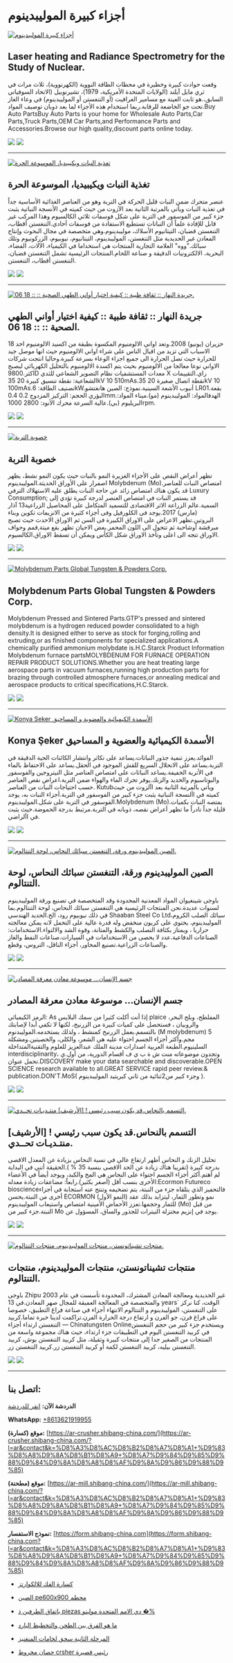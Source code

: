 # أجزاء كبيرة الموليبدينوم

<a href="https://swt.shibang-china.com/?l=ar&img&k=%D8%A3%D8%AC%D8%B2%D8%A7%D8%A1+%D9%83%D8%A8%D9%8A%D8%B1%D8%A9+%D8%A7%D9%84%D9%85%D9%88%D9%84%D9%8A%D8%A8%D8%AF%D9%8A%D9%86%D9%88%D9%85" target="_blank">![أجزاء كبيرة الموليبدينوم](http://static.shibang-china.com/all-800x300/1518.jpg)</a>

## Laser heating and Radiance Spectrometry for the Study of Nuclear.
وقعت حوادث كبيرة وخطيرة في محطات الطاقة النووية (الكهرنووية)، ثلاث مرات في ثري مايل آيلند (الولايات المتحدة الأمريكية، 1979)، تشيرنوبيل (الاتحاد السوفياتي السابق،.هو ثابت العينة مع مسامير الغرافيت (أو التنغستن أو الموليبدينوم) في وعاء الغاز تحت جو الخاضعة للرقابة.ربما استخدام هذه الأجزاء لما بعد ذوبان توصيف المواد.Buy Auto PartsBuy Auto Parts is your home for Wholesale Auto Parts,Car Parts,Truck Parts,OEM Car Parts,and Performance Parts and Accessories.Browse our high quality,discount parts online today.


<a href="https://whatsapp.shibangsoft.com/WhatsApp.php" target="_blank" title="WhatsApp">![](http://static.shibang-china.com/icon/whatsapp.png)</a> <a href="https://swt.shibang-china.com/?l=ar&icon&k=%D8%A3%D8%AC%D8%B2%D8%A7%D8%A1+%D9%83%D8%A8%D9%8A%D8%B1%D8%A9+%D8%A7%D9%84%D9%85%D9%88%D9%84%D9%8A%D8%A8%D8%AF%D9%8A%D9%86%D9%88%D9%85" target="_blank">![](http://static.shibang-china.com/icon/chat-ar.png)</a>

---

<a href="https://swt.shibang-china.com/?l=ar&img&k=%D8%A3%D8%AC%D8%B2%D8%A7%D8%A1+%D9%83%D8%A8%D9%8A%D8%B1%D8%A9+%D8%A7%D9%84%D9%85%D9%88%D9%84%D9%8A%D8%A8%D8%AF%D9%8A%D9%86%D9%88%D9%85" target="_blank">![تغذية النبات ويكيبيديا، الموسوعة الحرة](http://static.shibang-china.com/all-800x300/432.jpg)</a>

## تغذية النبات ويكيبيديا، الموسوعة الحرة
عنصر متحرك ضمن النبات قليل الحركة في التربة وهو من العناصر الغذائية الأساسية جداً في تغذية النبات ويأتي بالمرتبة الثانية بعد الآزوت من حيث كميته في الأنسجة النباتية يثبت جزء كبير من الفوسفور في التربة على شكل فوسفات ثلاثي الكالسيوم وهذا المركب غير قابل للإفادة علماً أن النباتات تستطيع الاستفادة من فوسفات أحادي.التنغستن أقطاب، التنغستن قضبان، التيتانيوم الأسلاك، موليبدينوم.وهي متخصصة في مجال البحوث وإنتاج المعادن غير الحديدية مثل التنغستن، الموليبدينوم، التيتانيوم، نيوبيوم، الزركونيوم وتلك سبائك.&quot;ووه&quot; العلامة التجارية المنتجات هي استخداما في الكيمياء، الآلات، الفضاء، البحرية، الالكترونيات الدقيقة و صناعة اللحام.المنتجات الرئيسية تشمل التنغستن قضبان، التنغستن أقطاب، التنغستن.


<a href="https://whatsapp.shibangsoft.com/WhatsApp.php" target="_blank" title="WhatsApp">![](http://static.shibang-china.com/icon/whatsapp.png)</a> <a href="https://swt.shibang-china.com/?l=ar&icon&k=%D8%A3%D8%AC%D8%B2%D8%A7%D8%A1+%D9%83%D8%A8%D9%8A%D8%B1%D8%A9+%D8%A7%D9%84%D9%85%D9%88%D9%84%D9%8A%D8%A8%D8%AF%D9%8A%D9%86%D9%88%D9%85" target="_blank">![](http://static.shibang-china.com/icon/chat-ar.png)</a>

---

<a href="https://swt.shibang-china.com/?l=ar&img&k=%D8%A3%D8%AC%D8%B2%D8%A7%D8%A1+%D9%83%D8%A8%D9%8A%D8%B1%D8%A9+%D8%A7%D9%84%D9%85%D9%88%D9%84%D9%8A%D8%A8%D8%AF%D9%8A%D9%86%D9%88%D9%85" target="_blank">![جريدة النهار :: ثقافة طبية :: كيفية اختيار أواني الطهي الصحية :: :: 18 06.](http://static.shibang-china.com/all-800x300/25.jpg)</a>

## جريدة النهار :: ثقافة طبية :: كيفية اختيار أواني الطهي الصحية :: :: 18 06.
18 حزيران (يونيو) 2008.وتعد اواني الالومنيوم المكسوة بطبقة من اكسيد الالومنيوم احد الاسباب التي تزيد من اقبال الناس على شراء اواني الالومنيوم حيث انها موصل جيد للحرارة حيث تصل الحرارة الى جميع اجزاء الوعاء بسرعة كبيرة.وحاليا انتجت شركات الاواني نوعا معالجا من الالومنيوم بحيث يتم اكسدة الالومنيوم بالتحليل الكهربائي ليصبح اكثر.9800D معدات المستشفيات نظام التصوير الشعاعي للثدي X راي.التقييمات الشعاعية: نقطة تنسيق كبيرة 20 35kV 10 510mAs.نقطة اتصال صغيرة 20 35kV 10 100mAs.تصنيف الطاقة: 6kW.أنبوب الأشعة السينية.نموذج: الصين هانغتشو LR01.بقعة البؤري الحجم: التركيز المزدوج 0.2 0.4mm.الهدفالمواد: الموليبدينوم (مو).ميناء المواد: البريليوم (بي).عالية السرعة محرك الأنود: 2800 1000rpm.


<a href="https://whatsapp.shibangsoft.com/WhatsApp.php" target="_blank" title="WhatsApp">![](http://static.shibang-china.com/icon/whatsapp.png)</a> <a href="https://swt.shibang-china.com/?l=ar&icon&k=%D8%A3%D8%AC%D8%B2%D8%A7%D8%A1+%D9%83%D8%A8%D9%8A%D8%B1%D8%A9+%D8%A7%D9%84%D9%85%D9%88%D9%84%D9%8A%D8%A8%D8%AF%D9%8A%D9%86%D9%88%D9%85" target="_blank">![](http://static.shibang-china.com/icon/chat-ar.png)</a>

---

<a href="https://swt.shibang-china.com/?l=ar&img&k=%D8%A3%D8%AC%D8%B2%D8%A7%D8%A1+%D9%83%D8%A8%D9%8A%D8%B1%D8%A9+%D8%A7%D9%84%D9%85%D9%88%D9%84%D9%8A%D8%A8%D8%AF%D9%8A%D9%86%D9%88%D9%85" target="_blank">![خصوبة التربة](http://static.shibang-china.com/all-800x300/1500.jpg)</a>

## خصوبة التربة
تظهر أعراض النقص على الأجزاء الغزيرة النمو بالنبات حيث يكون النمو نشط، يظهر اصفرار على الأوراق الحديثة.الموليبدينوم Molybdenum (Mo).امتصاص النبات للعناصر قد يكون هناك امتصاص زائد عن حاجة النبات يطلق عليه الاستهلاك الترفي Luxury Consumption; قد يستمر النبات في امتصاص العنصر لدرجة كبيرة تؤدي إلى السمية.عالم الزراعة الاثر الاقتصادى للتسميد المتكامل على المحاصيل الزراعية13 آذار (مارس) 2017.يوجد فى الكلورفيل وفى أجزاء كثيرة من الانزيمات تكوين وبناء البروتين.تظهر الاعراض على الاوراق الكبيرة فى السن ثم الاوراق الاحدث حيث تصبح مبرقشة أوشاحبة ثم تتحول الى اللون المحمر.بعض الاحيان تظهر بقع ميتة,قمم وحواف الاوراق تتجه الى اعلى وتأخذ الاوراق شكل الكأس ويمكن أن تسقط الاوراق.الكالسيوم.


<a href="https://whatsapp.shibangsoft.com/WhatsApp.php" target="_blank" title="WhatsApp">![](http://static.shibang-china.com/icon/whatsapp.png)</a> <a href="https://swt.shibang-china.com/?l=ar&icon&k=%D8%A3%D8%AC%D8%B2%D8%A7%D8%A1+%D9%83%D8%A8%D9%8A%D8%B1%D8%A9+%D8%A7%D9%84%D9%85%D9%88%D9%84%D9%8A%D8%A8%D8%AF%D9%8A%D9%86%D9%88%D9%85" target="_blank">![](http://static.shibang-china.com/icon/chat-ar.png)</a>

---

<a href="https://swt.shibang-china.com/?l=ar&img&k=%D8%A3%D8%AC%D8%B2%D8%A7%D8%A1+%D9%83%D8%A8%D9%8A%D8%B1%D8%A9+%D8%A7%D9%84%D9%85%D9%88%D9%84%D9%8A%D8%A8%D8%AF%D9%8A%D9%86%D9%88%D9%85" target="_blank">![Molybdenum Parts Global Tungsten &amp; Powders Corp.](http://static.shibang-china.com/all-800x300/1509.jpg)</a>

## Molybdenum Parts Global Tungsten &amp; Powders Corp.
Molybdenum Pressed and Sintered Parts.GTP&#39;s pressed and sintered molybdenum is a hydrogen reduced powder consolidated to a high density.It is designed either to serve as stock for forging,rolling and extruding,or as finished components for specialized applications.A chemically purified ammonium molybdate is.H.C.Starck Product Information Molybdenum furnace partsMOLYBDENUM FOR FURNACE OPERATION REPAIR PRODUCT SOLUTIONS.Whether you are heat treating large aerospace parts in vacuum furnaces,running high production parts for brazing through controlled atmosphere furnaces,or annealing medical and aerospace products to critical specifications,H.C.Starck.


<a href="https://whatsapp.shibangsoft.com/WhatsApp.php" target="_blank" title="WhatsApp">![](http://static.shibang-china.com/icon/whatsapp.png)</a> <a href="https://swt.shibang-china.com/?l=ar&icon&k=%D8%A3%D8%AC%D8%B2%D8%A7%D8%A1+%D9%83%D8%A8%D9%8A%D8%B1%D8%A9+%D8%A7%D9%84%D9%85%D9%88%D9%84%D9%8A%D8%A8%D8%AF%D9%8A%D9%86%D9%88%D9%85" target="_blank">![](http://static.shibang-china.com/icon/chat-ar.png)</a>

---

<a href="https://swt.shibang-china.com/?l=ar&img&k=%D8%A3%D8%AC%D8%B2%D8%A7%D8%A1+%D9%83%D8%A8%D9%8A%D8%B1%D8%A9+%D8%A7%D9%84%D9%85%D9%88%D9%84%D9%8A%D8%A8%D8%AF%D9%8A%D9%86%D9%88%D9%85" target="_blank">![Konya Şeker الأسمدة الكيميائية والعضوية و المساحيق](http://static.shibang-china.com/all-800x300/698.jpg)</a>

## Konya Şeker الأسمدة الكيميائية والعضوية و المساحيق
الفوائد.يعزز تنمية جذور النباتات.يساعد على تكاثر وانتشار الكائنات الحية الدقيقة في التربة.يساعد على الانحلال السريع للقش الموجود في الحقل.يساعد على الاحتفاظ بالماء في الأتربة الخفيفة.يساعد النباتات على امتصاص العناصر مثل النيتروجين والفوسفور والبوتاسيوم والحديد والزنك.يوفر تحرك الماء والهواء ضمن التربة.اعراض نقص العناصر حسب احتياجات النبات من العناصر. Kutubويأتي بالمرتبة الثانية بعد اآلزوت من حيث كميته في األنسجة النباتية يثبت جزء كبير من الفوسفور في التربة.أجزاء النبات به، يوجد الفوسفور في التربة على شكل.الموليبدينوم.Molybdenum (Mo).يمتصه النبات بكميات قليلة جداً نادراً ما تظهر أعراض نقصه، ذوبانه في التربة.مرتبط بدرجة الحموضة.حيث يثبت في األراضي.


<a href="https://whatsapp.shibangsoft.com/WhatsApp.php" target="_blank" title="WhatsApp">![](http://static.shibang-china.com/icon/whatsapp.png)</a> <a href="https://swt.shibang-china.com/?l=ar&icon&k=%D8%A3%D8%AC%D8%B2%D8%A7%D8%A1+%D9%83%D8%A8%D9%8A%D8%B1%D8%A9+%D8%A7%D9%84%D9%85%D9%88%D9%84%D9%8A%D8%A8%D8%AF%D9%8A%D9%86%D9%88%D9%85" target="_blank">![](http://static.shibang-china.com/icon/chat-ar.png)</a>

---

<a href="https://swt.shibang-china.com/?l=ar&img&k=%D8%A3%D8%AC%D8%B2%D8%A7%D8%A1+%D9%83%D8%A8%D9%8A%D8%B1%D8%A9+%D8%A7%D9%84%D9%85%D9%88%D9%84%D9%8A%D8%A8%D8%AF%D9%8A%D9%86%D9%88%D9%85" target="_blank">![الصين الموليبدينوم ورقة، التنغستن سبائك النحاس، لوحة التنتالوم.](http://static.shibang-china.com/all-800x300/1165.jpg)</a>

## الصين الموليبدينوم ورقة، التنغستن سبائك النحاس، لوحة التنتالوم.
باوجى شينغيوان المواد المعدنية المحدودة وقد المتخصصة في تصنيع ورقة الموليبدينوم لسنوات عديدة.نحن المنتجات الرئيسية هي التنغستن سبائك النحاس، لوحة التنتالوم.بما في ذلك نيوبيوم رود، الخ.الحديد الهندسي Shaaban Steel Co Ltdسبائك الصلب الكروم، الموليبدينوم، يحتوي على كربون منخفض وله قدرة عالية على التحمل لانه يمكن معالجته حراريا ، ويمتاز بكثافة التصلب والكشط والمتانة، وقوة الشد والالتواء.الاستخدامات: الصناعات الدفاعية.عدد لا يحصى من الاستخدامات في السيارات.صناعات النفط والغاز والصناعات الزراعية.تصنيع المحاور، أجزاء الناقل، التروس، وقطع.


<a href="https://whatsapp.shibangsoft.com/WhatsApp.php" target="_blank" title="WhatsApp">![](http://static.shibang-china.com/icon/whatsapp.png)</a> <a href="https://swt.shibang-china.com/?l=ar&icon&k=%D8%A3%D8%AC%D8%B2%D8%A7%D8%A1+%D9%83%D8%A8%D9%8A%D8%B1%D8%A9+%D8%A7%D9%84%D9%85%D9%88%D9%84%D9%8A%D8%A8%D8%AF%D9%8A%D9%86%D9%88%D9%85" target="_blank">![](http://static.shibang-china.com/icon/chat-ar.png)</a>

---

<a href="https://swt.shibang-china.com/?l=ar&img&k=%D8%A3%D8%AC%D8%B2%D8%A7%D8%A1+%D9%83%D8%A8%D9%8A%D8%B1%D8%A9+%D8%A7%D9%84%D9%85%D9%88%D9%84%D9%8A%D8%A8%D8%AF%D9%8A%D9%86%D9%88%D9%85" target="_blank">![جسم الإنسان… موسوعة معادن معرفة المصادر](http://static.shibang-china.com/all-800x300/254.jpg)</a>

## جسم الإنسان… موسوعة معادن معرفة المصادر
الرمز الكيميائي: As إذا أنت أكلت كثيرا من سمك البلايس plaice المفلطح، وبلح البحر، والروبيان ، فستحصل على كميات كبيرة من الزرنيخ، لكنها لا تكفي أبدا لإصابتك بالتسمم.يعمل الزرنيخ كمنشط ، ولذلك يستخدمه.الموليبدنوم (M molybdenum) 5 مجم.وأكثر أجزاء الجسم احتواء عليه هي الشعر، والكلى، والخصيتين.ومشكلة السلينيوم.اﻟﻄﺒﻌﺔ اﻟﻌﺮﺑﻴﺔ اصدارات مدينة الملك عبدالعزيز للعلوم والتقنيةالمتداخلة interdisciplinarity، وتجدون موضوعاته منت ش ة ب ي ف أقسام الدورية، من أول.ي تحمل عنوان.DISCOVERY make your data searchable and discoverable.OPEN SCIENCE research available to all.GREAT SERVICE rapid peer review.&amp; publication.DON&#39;T.MoS( وجزء كبير من2ثنائية من ثاني كبريتيد الموليبدينوم ).


<a href="https://whatsapp.shibangsoft.com/WhatsApp.php" target="_blank" title="WhatsApp">![](http://static.shibang-china.com/icon/whatsapp.png)</a> <a href="https://swt.shibang-china.com/?l=ar&icon&k=%D8%A3%D8%AC%D8%B2%D8%A7%D8%A1+%D9%83%D8%A8%D9%8A%D8%B1%D8%A9+%D8%A7%D9%84%D9%85%D9%88%D9%84%D9%8A%D8%A8%D8%AF%D9%8A%D9%86%D9%88%D9%85" target="_blank">![](http://static.shibang-china.com/icon/chat-ar.png)</a>

---

<a href="https://swt.shibang-china.com/?l=ar&img&k=%D8%A3%D8%AC%D8%B2%D8%A7%D8%A1+%D9%83%D8%A8%D9%8A%D8%B1%D8%A9+%D8%A7%D9%84%D9%85%D9%88%D9%84%D9%8A%D8%A8%D8%AF%D9%8A%D9%86%D9%88%D9%85" target="_blank">![التسمم بالنحاس.قد يكون سبب رئيسي ! [الأرشيف] منتـديـات تحــدي.](http://static.shibang-china.com/all-800x300/1456.jpg)</a>

## التسمم بالنحاس.قد يكون سبب رئيسي ! [الأرشيف] منتـديـات تحــدي.
تحليل الزنك و النحاس أظهر ارتفاع عالي في نسبة النحاس بزيادة عن المعدل الاقصى بدرجة كبيرة (تقريبا هناك زيادة عن الحد الاقصى بنسبة 35 % ).الحقيقة أنني في البداية لم أهتم.أكثر أجزاء الجسم احتواء على النحاس هي المخ والكبد، ويوجد أيضاً في الأعضاء الأخرى بنسب أقل (أصغر بكثير).رابعاً: مضاعفات زيادة معدله:Ecormon Futureco bioscienceفالتحفيز الذي يتلقاه جزء من النبتة، يتم تضخيمه وتنتج عنه استجابة في أجزاء أخرى من النبتة.يحسن ECORMON نمو وتطور الثمار، ليتزايد بذلك عقد (النمو الأول) للثمار وحجمها.تعزز الأحماض الأمينية امتصاص واستيعاب الموليبدينوم (Mo) من قبل النبتة.جزء كبير من Mo يوجد في إنزيم مختزلة النيترات للجذور والساق، المسؤول عن.


<a href="https://whatsapp.shibangsoft.com/WhatsApp.php" target="_blank" title="WhatsApp">![](http://static.shibang-china.com/icon/whatsapp.png)</a> <a href="https://swt.shibang-china.com/?l=ar&icon&k=%D8%A3%D8%AC%D8%B2%D8%A7%D8%A1+%D9%83%D8%A8%D9%8A%D8%B1%D8%A9+%D8%A7%D9%84%D9%85%D9%88%D9%84%D9%8A%D8%A8%D8%AF%D9%8A%D9%86%D9%88%D9%85" target="_blank">![](http://static.shibang-china.com/icon/chat-ar.png)</a>

---

<a href="https://swt.shibang-china.com/?l=ar&img&k=%D8%A3%D8%AC%D8%B2%D8%A7%D8%A1+%D9%83%D8%A8%D9%8A%D8%B1%D8%A9+%D8%A7%D9%84%D9%85%D9%88%D9%84%D9%8A%D8%A8%D8%AF%D9%8A%D9%86%D9%88%D9%85" target="_blank">![منتجات تشيناتونستن، منتجات الموليبدينوم، منتجات التنتالوم.](http://static.shibang-china.com/all-800x300/48.jpg)</a>

## منتجات تشيناتونستن، منتجات الموليبدينوم، منتجات التنتالوم.
باوجى Zhipu غير الحديدية ومعالجة المعادن المشترك، المحدودة تأسست في عام 2003 والمتخصصة في المعالجة العميقة للمجال صهر المعادن.في 13 years` الوقت، كنا نركز على التنغستن، الموليبدينوم و التنتالوم الانتهاء أجزاء في صناعة فراغ التطبيق، خصوصا على فراغ فرن، جو الفرن و ارتفاع درجة الحرارة الفرن.تراكمت لدينا خبرة تماما.كربيد التنغستن ارتداء أجزاء — Chinatungsten Onlineويستخدم جزء كبير من حجم التنغستن في كربيد التنغستن اليوم في التطبيقات جزء ارتداء، حيث هناك مجموعة واسعة من المنتجات من الصغير جدا إلى منتجات كبيرة وثقيلة، مثل كربيد التنغستن بوش، كربيد التنغستن بيليه، كربيد التنغستن لكمة أو كربيد التنغستن زر.كربيد التنغستن زر.


<a href="https://whatsapp.shibangsoft.com/WhatsApp.php" target="_blank" title="WhatsApp">![](http://static.shibang-china.com/icon/whatsapp.png)</a> <a href="https://swt.shibang-china.com/?l=ar&icon&k=%D8%A3%D8%AC%D8%B2%D8%A7%D8%A1+%D9%83%D8%A8%D9%8A%D8%B1%D8%A9+%D8%A7%D9%84%D9%85%D9%88%D9%84%D9%8A%D8%A8%D8%AF%D9%8A%D9%86%D9%88%D9%85" target="_blank">![](http://static.shibang-china.com/icon/chat-ar.png)</a>

---
## اتصل بنا:

**الدردشة الآن:** [انقر للدردشة](https://swt.shibang-china.com?l=ar&contact&k=%D8%A3%D8%AC%D8%B2%D8%A7%D8%A1+%D9%83%D8%A8%D9%8A%D8%B1%D8%A9+%D8%A7%D9%84%D9%85%D9%88%D9%84%D9%8A%D8%A8%D8%AF%D9%8A%D9%86%D9%88%D9%85)

**WhatsApp:**  [+8613621919955](https://whatsapp.shibangsoft.com/WhatsApp.php)

**موقع (كسارة):** [https://ar-crusher.shibang-china.com/](https://ar-crusher.shibang-china.com/?l=ar&contact&k=%D8%A3%D8%AC%D8%B2%D8%A7%D8%A1+%D9%83%D8%A8%D9%8A%D8%B1%D8%A9+%D8%A7%D9%84%D9%85%D9%88%D9%84%D9%8A%D8%A8%D8%AF%D9%8A%D9%86%D9%88%D9%85)

**موقع (مطحنة):** [https://ar-mill.shibang-china.com/](https://ar-mill.shibang-china.com/?l=ar&contact&k=%D8%A3%D8%AC%D8%B2%D8%A7%D8%A1+%D9%83%D8%A8%D9%8A%D8%B1%D8%A9+%D8%A7%D9%84%D9%85%D9%88%D9%84%D9%8A%D8%A8%D8%AF%D9%8A%D9%86%D9%88%D9%85)

**نموذج الاستفسار:** [https://form.shibang-china.com](https://form.shibang-china.com?l=ar&contact&k=%D8%A3%D8%AC%D8%B2%D8%A7%D8%A1+%D9%83%D8%A8%D9%8A%D8%B1%D8%A9+%D8%A7%D9%84%D9%85%D9%88%D9%84%D9%8A%D8%A8%D8%AF%D9%8A%D9%86%D9%88%D9%85)

* [كسارة الفك للالكوارتز](../30/%D9%83%D8%B3%D8%A7%D8%B1%D8%A9%20%D8%A7%D9%84%D9%81%D9%83%20%D9%84%D9%84%D8%A7%D9%84%D9%83%D9%88%D8%A7%D8%B1%D8%AA%D8%B2.md)

* [الصين pe600x900 محطم](../26/%D8%A7%D9%84%D8%B5%D9%8A%D9%86%20pe600x900%20%D9%85%D8%AD%D8%B7%D9%85.md)

* [باتفاق الطرفين ذ piezas دي الامم المتحدة مولينو �%](../26/%D8%A8%D8%A7%D8%AA%D9%81%D8%A7%D9%82%20%D8%A7%D9%84%D8%B7%D8%B1%D9%81%D9%8A%D9%86%20%D8%B0%20piezas%20%D8%AF%D9%8A%20%D8%A7%D9%84%D8%A7%D9%85%D9%85%20%D8%A7%D9%84%D9%85%D8%AA%D8%AD%D8%AF%D8%A9%20%D9%85%D9%88%D9%84%D9%8A%D9%86%D9%88%20%EF%BF%BD%25.md)

* [ما هو الفرق بين الطحن والتخطيط البارد](../29/%D9%85%D8%A7%20%D9%87%D9%88%20%D8%A7%D9%84%D9%81%D8%B1%D9%82%20%D8%A8%D9%8A%D9%86%20%D8%A7%D9%84%D8%B7%D8%AD%D9%86%20%D9%88%D8%A7%D9%84%D8%AA%D8%AE%D8%B7%D9%8A%D8%B7%20%D8%A7%D9%84%D8%A8%D8%A7%D8%B1%D8%AF.md)

* [المرحلة الثانية سحق لخامات المنغنيز](../27/%D8%A7%D9%84%D9%85%D8%B1%D8%AD%D9%84%D8%A9%20%D8%A7%D9%84%D8%AB%D8%A7%D9%86%D9%8A%D8%A9%20%D8%B3%D8%AD%D9%82%20%D9%84%D8%AE%D8%A7%D9%85%D8%A7%D8%AA%20%D8%A7%D9%84%D9%85%D9%86%D8%BA%D9%86%D9%8A%D8%B2.md)

* [حصان مخروط crsher رئيس قصيرة](../29/%D8%AD%D8%B5%D8%A7%D9%86%20%D9%85%D8%AE%D8%B1%D9%88%D8%B7%20crsher%20%D8%B1%D8%A6%D9%8A%D8%B3%20%D9%82%D8%B5%D9%8A%D8%B1%D8%A9.md)